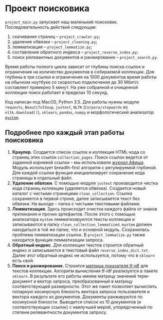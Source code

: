 # Проект поисковика

`project_main.py` запускает наш маленький поисковик. Последовательность действий следующая:
1. скачивание страниц – `project_crawler.py`;
2. удаление обвязки – `project_cleaning.py`;
3. лемматизация – `project_lemmatize.py`;
4. составление обратного индекса – `project_reverse_index.py`;
5. поиск релевантных документов и ранжирование – `project_search.py`.

Время работы полного цикла зависит от глубины поиска ссылок и ограничения на количество документов в собираемой коллекции. Для глубины в три ссылки и ограничения на 1000 документов время работы на обычном ноутбуке со скоростью подключения до 30 Мбит/с составляет примерно 5 минут. На уже собранной и очищенной коллекции поиск работает в пределах 10 секунд.

Код написан под MacOS, Python 3.5. Для работы нужны модули `requests`, `BeautifulSoup`, `justext`, `NLTK` (`Corpora/stopwords` из `nltk.download()`), `sklearn`, `pandas`, `numpy` и морфологический анализатор [`mystem`](https://tech.yandex.ru/mystem/).

## Подробнее про каждый этап работы поисковика
1. **Краулер**. Создается список ссылок и коллекция HTML-кода со страниц этих ссылок `collection_pages`. Поиск ссылок ведется от заданной корневой ссылки – мы использовали [журнал Афиша](http://www.afisha.ru/). Модуль использует breadth-first алгоритм с регулируемой глубиной. Для каждой ссылки функция инициализирует сохранение кода страницы в отдельный файл.
2. **Удаление обвязки**. C помощью модуля `justext` производится чистка кода страниц коллекции (удаляется обвязка). Создается новый каталог с чистыми страницами `clean_collection`. Ссылка сохраняется в первой строке, далее записывается текст без обвязки. На выходе – папка с чистыми текстовыми файлами.
3. **Лемматизация**. Здесь происходит очистка каждого файла от знаков препинания и прочих артефактов. После этого с помощью анализатора `mystem` лемматизируются тексты коллекции и записываются в папку `clean_collection_lemmatized`. `mystem` должен находиться в той же папке, что и основной модуль. Сохранилась проблема лемматизации ссылок. В `project_lemmatize.py` также находится функция лемматизации запроса.
4. **Обратный индекс**. Для коллекции текстов строится обратный индекс и записывается в текстовый файл `reverse_index_dict.txt`. Далее этот обратный индекс не используется, потому что в `sklearn` есть свой.
5. **Поиск и ранжирование**. Строится [матрица показателя tf-idf](http://scikit-learn.org/stable/modules/generated/sklearn.feature_extraction.text.TfidfVectorizer.html) для текстов коллекции. Алгоритм вычисления tf-idf реализуется в пакете `sklearn`. В результате его работы имеем матрицу значений терм-документ и вектор запроса, преобразованный в матрицу соответствующей размерности. Этот же пакет позволяет вычислить попарную косинусную близость вектора запроса пользователя и вектора каждого из документов. Документы ранжируются по косинусной близости. Выводится список из 10 документов (и соответствующих ссылок) с наилучшей мерой, упорядоченный по степени релевантности документов запросу.
